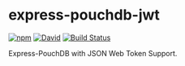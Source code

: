 # express-pouchdb-jwt

[![npm](https://img.shields.io/npm/v/express-pouchdb-jwt.svg)](https://www.npmjs.com/package/express-pouchdb-jwt) [![David](https://img.shields.io/david/tyler-johnson/express-pouchdb-jwt.svg)](https://david-dm.org/tyler-johnson/express-pouchdb-jwt) [![Build Status](https://travis-ci.org/tyler-johnson/express-pouchdb-jwt.svg?branch=master)](https://travis-ci.org/tyler-johnson/express-pouchdb-jwt) 

Express-PouchDB with JSON Web Token Support.
